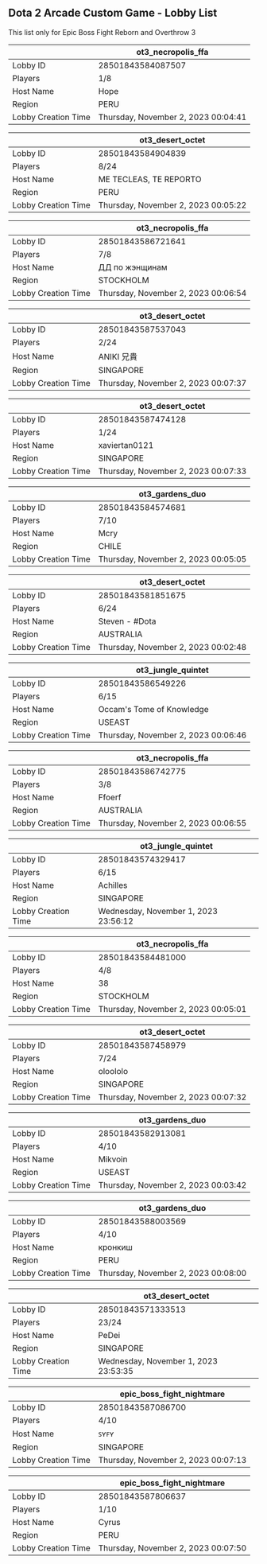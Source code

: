 ## Dota 2 Arcade Custom Game - Lobby List

This list only for Epic Boss Fight Reborn and Overthrow 3

|  | ot3_necropolis_ffa |
| ------ | ------ |
| Lobby ID | 28501843584087507 |
| Players | 1/8 |
| Host Name | Hope |
| Region | PERU |
| Lobby Creation Time | Thursday, November 2, 2023 00:04:41 |


|  | ot3_desert_octet |
| ------ | ------ |
| Lobby ID | 28501843584904839 |
| Players | 8/24 |
| Host Name | ME TECLEAS, TE REPORTO |
| Region | PERU |
| Lobby Creation Time | Thursday, November 2, 2023 00:05:22 |


|  | ot3_necropolis_ffa |
| ------ | ------ |
| Lobby ID | 28501843586721641 |
| Players | 7/8 |
| Host Name | ДД по жэнщинам |
| Region | STOCKHOLM |
| Lobby Creation Time | Thursday, November 2, 2023 00:06:54 |


|  | ot3_desert_octet |
| ------ | ------ |
| Lobby ID | 28501843587537043 |
| Players | 2/24 |
| Host Name | ANIKI 兄貴 |
| Region | SINGAPORE |
| Lobby Creation Time | Thursday, November 2, 2023 00:07:37 |


|  | ot3_desert_octet |
| ------ | ------ |
| Lobby ID | 28501843587474128 |
| Players | 1/24 |
| Host Name | xaviertan0121 |
| Region | SINGAPORE |
| Lobby Creation Time | Thursday, November 2, 2023 00:07:33 |


|  | ot3_gardens_duo |
| ------ | ------ |
| Lobby ID | 28501843584574681 |
| Players | 7/10 |
| Host Name | Mcry |
| Region | CHILE |
| Lobby Creation Time | Thursday, November 2, 2023 00:05:05 |


|  | ot3_desert_octet |
| ------ | ------ |
| Lobby ID | 28501843581851675 |
| Players | 6/24 |
| Host Name | Steven - #Dota |
| Region | AUSTRALIA |
| Lobby Creation Time | Thursday, November 2, 2023 00:02:48 |


|  | ot3_jungle_quintet |
| ------ | ------ |
| Lobby ID | 28501843586549226 |
| Players | 6/15 |
| Host Name | Occam's Tome of Knowledge |
| Region | USEAST |
| Lobby Creation Time | Thursday, November 2, 2023 00:06:46 |


|  | ot3_necropolis_ffa |
| ------ | ------ |
| Lobby ID | 28501843586742775 |
| Players | 3/8 |
| Host Name | Ffoerf |
| Region | AUSTRALIA |
| Lobby Creation Time | Thursday, November 2, 2023 00:06:55 |


|  | ot3_jungle_quintet |
| ------ | ------ |
| Lobby ID | 28501843574329417 |
| Players | 6/15 |
| Host Name | Achilles |
| Region | SINGAPORE |
| Lobby Creation Time | Wednesday, November 1, 2023 23:56:12 |


|  | ot3_necropolis_ffa |
| ------ | ------ |
| Lobby ID | 28501843584481000 |
| Players | 4/8 |
| Host Name | 38 |
| Region | STOCKHOLM |
| Lobby Creation Time | Thursday, November 2, 2023 00:05:01 |


|  | ot3_desert_octet |
| ------ | ------ |
| Lobby ID | 28501843587458979 |
| Players | 7/24 |
| Host Name | oloololo |
| Region | SINGAPORE |
| Lobby Creation Time | Thursday, November 2, 2023 00:07:32 |


|  | ot3_gardens_duo |
| ------ | ------ |
| Lobby ID | 28501843582913081 |
| Players | 4/10 |
| Host Name | Mikvoin |
| Region | USEAST |
| Lobby Creation Time | Thursday, November 2, 2023 00:03:42 |


|  | ot3_gardens_duo |
| ------ | ------ |
| Lobby ID | 28501843588003569 |
| Players | 4/10 |
| Host Name | кронкиш |
| Region | PERU |
| Lobby Creation Time | Thursday, November 2, 2023 00:08:00 |


|  | ot3_desert_octet |
| ------ | ------ |
| Lobby ID | 28501843571333513 |
| Players | 23/24 |
| Host Name | PeDei |
| Region | SINGAPORE |
| Lobby Creation Time | Wednesday, November 1, 2023 23:53:35 |


|  | epic_boss_fight_nightmare |
| ------ | ------ |
| Lobby ID | 28501843587086700 |
| Players | 4/10 |
| Host Name | ꜱʏꜰʏ |
| Region | SINGAPORE |
| Lobby Creation Time | Thursday, November 2, 2023 00:07:13 |


|  | epic_boss_fight_nightmare |
| ------ | ------ |
| Lobby ID | 28501843587806637 |
| Players | 1/10 |
| Host Name | Cyrus |
| Region | PERU |
| Lobby Creation Time | Thursday, November 2, 2023 00:07:50 |


